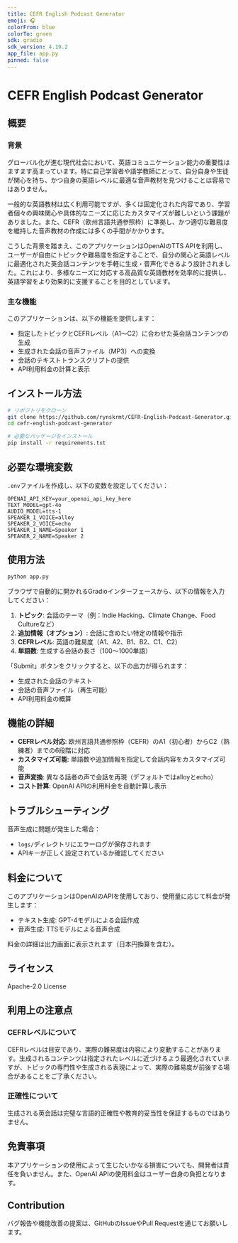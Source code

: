 ```yaml
---
title: CEFR English Podcast Generator
emoji: 🎧
colorFrom: blue
colorTo: green
sdk: gradio
sdk_version: 4.19.2
app_file: app.py
pinned: false
---
```


# CEFR English Podcast Generator
## 概要
### 背景

グローバル化が進む現代社会において、英語コミュニケーション能力の重要性はますます高まっています。特に自己学習者や語学教師にとって、自分自身や生徒が関心を持ち、かつ自身の英語レベルに最適な音声教材を見つけることは容易ではありません。

一般的な英語教材は広く利用可能ですが、多くは固定化された内容であり、学習者個々の興味関心や具体的なニーズに応じたカスタマイズが難しいという課題がありました。また、CEFR（欧州言語共通参照枠）に準拠し、かつ適切な難易度を維持した音声教材の作成には多くの手間がかかります。

こうした背景を踏まえ、このアプリケーションはOpenAIのTTS APIを利用し、ユーザーが自由にトピックや難易度を指定することで、自分の関心と英語レベルに最適化された英会話コンテンツを手軽に生成・音声化できるよう設計されました。これにより、多様なニーズに対応する高品質な英語教材を効率的に提供し、英語学習をより効果的に支援することを目的としています。


### 主な機能
このアプリケーションは、以下の機能を提供します：

- 指定したトピックとCEFRレベル（A1〜C2）に合わせた英会話コンテンツの生成
- 生成された会話の音声ファイル（MP3）への変換
- 会話のテキストトランスクリプトの提供
- API利用料金の計算と表示

## インストール方法

```bash
# リポジトリをクローン
git clone https://github.com/rynskrmt/CEFR-English-Podcast-Generator.git
cd cefr-english-podcast-generator

# 必要なパッケージをインストール
pip install -r requirements.txt

```

## 必要な環境変数

`.env`ファイルを作成し、以下の変数を設定してください：

```
OPENAI_API_KEY=your_openai_api_key_here
TEXT_MODEL=gpt-4o
AUDIO_MODEL=tts-1
SPEAKER_1_VOICE=alloy
SPEAKER_2_VOICE=echo
SPEAKER_1_NAME=Speaker 1
SPEAKER_2_NAME=Speaker 2
```

## 使用方法

```bash
python app.py
```

ブラウザで自動的に開かれるGradioインターフェースから、以下の情報を入力してください：

1. **トピック**: 会話のテーマ（例：Indie Hacking、Climate Change、Food Cultureなど）
2. **追加情報（オプション）**: 会話に含めたい特定の情報や指示
3. **CEFRレベル**: 英語の難易度（A1、A2、B1、B2、C1、C2）
4. **単語数**: 生成する会話の長さ（100〜1000単語）

「Submit」ボタンをクリックすると、以下の出力が得られます：
- 生成された会話のテキスト
- 会話の音声ファイル（再生可能）
- API利用料金の概算

## 機能の詳細

- **CEFRレベル対応**: 欧州言語共通参照枠（CEFR）のA1（初心者）からC2（熟練者）までの6段階に対応
- **カスタマイズ可能**: 単語数や追加情報を指定して会話内容をカスタマイズ可能
- **音声変換**: 異なる話者の声で会話を再現（デフォルトではalloyとecho）
- **コスト計算**: OpenAI APIの利用料金を自動計算し表示

## トラブルシューティング

音声生成に問題が発生した場合：
- `logs/`ディレクトリにエラーログが保存されます
- APIキーが正しく設定されているか確認してください

## 料金について

このアプリケーションはOpenAIのAPIを使用しており、使用量に応じて料金が発生します：
- テキスト生成: GPT-4モデルによる会話作成
- 音声生成: TTSモデルによる音声合成

料金の詳細は出力画面に表示されます（日本円換算を含む）。

## ライセンス
Apache-2.0 License

## 利用上の注意点
### CEFRレベルについて
CEFRレベルは目安であり、実際の難易度は内容により変動することがあります。生成されるコンテンツは指定されたレベルに近づけるよう最適化されていますが、トピックの専門性や生成される表現によって、実際の難易度が前後する場合があることをご了承ください。  
### 正確性について
生成される英会話は完璧な言語的正確性や教育的妥当性を保証するものではありません。

## 免責事項
本アプリケーションの使用によって生じたいかなる損害についても、開発者は責任を負いません。また、OpenAI APIの使用料金はユーザー自身の負担となります。  

## Contribution
バグ報告や機能改善の提案は、GitHubのIssueやPull Requestを通じてお願いします。

